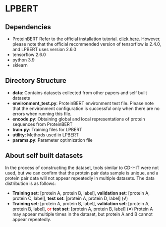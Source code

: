 # LPBERT

## Dependencies
* ProteinBERT  Refer to the official installation tutorial. [click here](https://github.com/nadavbra/protein_bert). However, please note that the official recommended version of tensorflow is 2.4.0, and LPBERT uses version 2.6.0
* tensorflow 2.6.0
* python 3.9
* sklearn

## Directory Structure
* **data**: Contains datasets collected from other papers and self built datasets
* **environment_test.py**: ProteinBERT environment test file. Please note that the environment configuration is successful only when there are no errors when running this file.
* **encode.py**:  Obtaining global and local representations of protein sequences from ProteinBERT
* **train.py**: Training files for LPBERT
* **utility**: Methods used in LPBERT
* **params.py**: Parameter optimization file

## About self built datasets
In the process of constructing the dataset, tools similar to CD-HIT were not used, but we can confirm that the protein pair data sample is unique, and a protein pair data will not appear repeatedly in multiple datasets. The data distribution is as follows:
* **Training set**: [protein A, protein B, label], **validation set**: [protein A, protein C, label], **test set**: [protein A, protein D, label] (**√**)
* **Training set**: [protein A, protein B, label], **validation set**: [protein A, protein B, label], <span style="color: red;">or</span> **test set**: [protein A, protein B, label] (**×**)
Protein A may appear multiple times in the dataset, but protein A and B cannot appear repeatedly.
